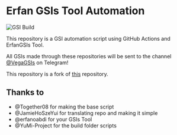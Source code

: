 # Erfan GSIs Tool Automation

![GSI Build](https://github.com/HitaloSama/GSI-Automation/workflows/GSI%20Build/badge.svg)

This repository is a GSI automation script using GitHub Actions and ErfanGSIs Tool.

All GSIs made through these repositories will be sent to the channel [@VegaGSIs](https://t.me/VegaGSIs) on Telegram!

This repository is a fork of [this](https://github.com/JamieHoSzeYui/GSI-Automation) repository.

## Thanks to

* @Together08 for making the base script
* @JamieHoSzeYui for translating repo and making it simple
* @erfanoabdi for your GSIs Tool
* @YuMi-Project for the build folder scripts
